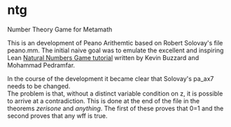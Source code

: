# ntg
Number Theory Game for Metamath

This is an development of Peano Arithemtic based on Robert Solovay's file peano.mm.
The initial naive goal was to emulate the excellent and inspiring Lean 
[Natural Numbers Game tutorial](https://www.ma.imperial.ac.uk/~buzzard/xena/natural_number_game/) 
written by Kevin Buzzard and Mohammad Pedramfar.  

In the course of the development it became clear that Solovay's pa_ax7 needs to be changed.  
The problem is that, without a distinct variable condition on z, it is possible to arrive at 
a contradiction.  This is done at the end of the file in the theorems *zerisone* and *anything*.
The first of these proves that 0=1 and the second proves that any wff is true.

